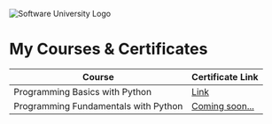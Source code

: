 ![Software University Logo](https://softuni.bg/content/images/svg-logos/software-university-logo.svg?sanitize=true)

# My Courses & Certificates

| Course                         | Certificate Link                                                  |
|--------------------------------|-------------------------------------------------------------------|
| Programming Basics with Python | [Link](https://softuni.bg/certificates/details/216513/e0e9f9fa)   |
| Programming Fundamentals with Python | [Coming soon...]() |
